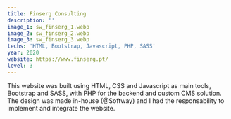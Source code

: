 ```yaml
---
title: Finserg Consulting
description: ''
image_1: sw_finserg_1.webp
image_2: sw_finserg_2.webp
image_3: sw_finserg_3.webp
techs: 'HTML, Bootstrap, Javascript, PHP, SASS'
year: 2020
website: https://www.finserg.pt/
level: 3
---
```


This website was built using HTML, CSS and Javascript as main tools, Bootstrap and SASS, with PHP for the backend and custom CMS solution. The design was made in-house (@Softway) and I had the responsability to implement and integrate the website.
